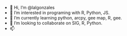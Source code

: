 - 👋 Hi, I’m @lalgonzales
- 👀 I’m interested in programing with R, Python, JS. 
- 🌱 I’m currently learning python, arcpy, gee map, R, gee.
- 💞️ I’m looking to collaborate on SIG, R, Python.
- 📫 

<!---
lalgonzales/lalgonzales is a ✨ special ✨ repository because its `README.md` (this file) appears on your GitHub profile.
You can click the Preview link to take a look at your changes.
--->
